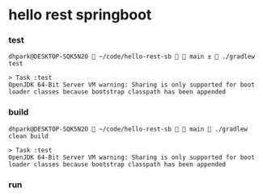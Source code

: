 # hello rest springboot

### test
```
dhpark@DESKTOP-SQK5N2O  ~/code/hello-rest-sb   main ±  ./gradlew test

> Task :test
OpenJDK 64-Bit Server VM warning: Sharing is only supported for boot loader classes because bootstrap classpath has been appended
```


### build
```
dhpark@DESKTOP-SQK5N2O  ~/code/hello-rest-sb   main  ./gradlew clean build

> Task :test
OpenJDK 64-Bit Server VM warning: Sharing is only supported for boot loader classes because bootstrap classpath has been appended
```


### run
```

```
